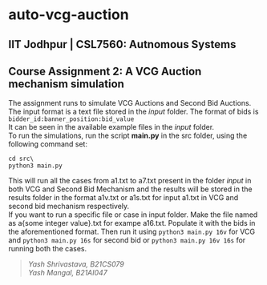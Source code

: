 # auto-vcg-auction
## IIT Jodhpur | CSL7560: Autnomous Systems
## Course Assignment 2: A VCG Auction mechanism simulation 

The assignment runs to simulate VCG Auctions and Second Bid Auctions.  
The input format is a text file stored in the _input_ folder. The format of bids is  
`bidder_id:banner_position:bid_value`  
It can be seen in the available example files in the _input_ folder.  
To run the simulations, run the script __main.py__ in the src folder, using the following command set:  
```
cd src\
python3 main.py
```
This will run all the cases from a1.txt to a7.txt present in the folder _input_ in both VCG and Second Bid Mechanism and the results will be stored in the results folder in the format a1v.txt or a1s.txt for input a1.txt in VCG and second bid mechanism respectively.  
If you want to run a specific file or case in input folder. Make the file named as a{some integer value}.txt for exampe a16.txt. Populate it with the bids in the aforementioned format. Then run it using `python3 main.py 16v` for VCG and `python3 main.py 16s` for second bid or `python3 main.py 16v 16s` for running both the cases.   

> _Yash Shrivastava, B21CS079_  
  _Yash Mangal, B21AI047_  